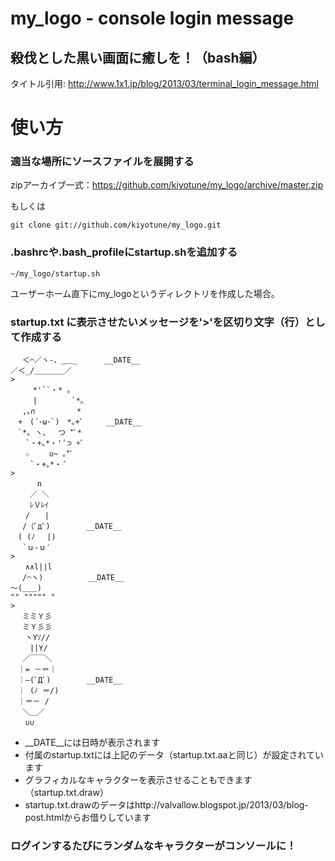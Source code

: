 my_logo - console login message
=======
殺伐とした黒い画面に癒しを！（bash編）
------------

タイトル引用: http://www.1x1.jp/blog/2013/03/terminal_login_message.html

# 使い方

### 適当な場所にソースファイルを展開する

zipアーカイブ一式：https://github.com/kiyotune/my_logo/archive/master.zip

もしくは

```
git clone git://github.com/kiyotune/my_logo.git
```

### .bashrcや.bash_profileにstartup.shを追加する

```
~/my_logo/startup.sh
```

ユーザーホーム直下にmy_logoというディレクトリを作成した場合。

### startup.txt に表示させたいメッセージを'>'を区切り文字（行）として作成する

    
    　 ＜⌒／ヽ-、_＿_      __DATE__
    ／＜_/＿＿＿＿／
    >
    　　　*'``・* 。
    　　　|　　　　 `*。
    　 ,｡∩　　　　 　* 　　
    　+　(´･ω･`)　*｡+ﾟ     __DATE__
    　`*｡ ヽ、　 つ *ﾟ*
    　　`・+｡*・' ﾟ⊃ +ﾟ
    　　☆　　 ∪~ ｡*ﾟ
    　　 `・+｡*・ ﾟ
    >
    　　　 n
    　　 ／ ＼
    　　 ﾚＶﾚｲ
    　　/　　|
    　 / (ﾟдﾟ)        __DATE__
    　( (ﾉ 　|)
    　 `ｕ-ｕ′
    >
    　　∧∧l||l
    　 /⌒ヽ)          __DATE__
    ～(＿＿)
    "" """"" "
    >
    　 ミミＹ彡
    　 ミＹ彡彡
    　　ヽYｿ//
    　　 ||Y/
    　 ／￣￣＼
    　｜= －＝｜
    　｜―(ﾟДﾟ)        __DATE__
    　｜ (ﾉ ＝/)
    　｜＝－ /
    　 ＼＿／
    　　∪∪
   

* \_\_DATE\_\_には日時が表示されます
* 付属のstartup.txtには上記のデータ（startup.txt.aaと同じ）が設定されています
* グラフィカルなキャラクターを表示させることもできます（startup.txt.draw）
* startup.txt.drawのデータはhttp://valvallow.blogspot.jp/2013/03/blog-post.htmlからお借りしています

### ログインするたびにランダムなキャラクターがコンソールに！
